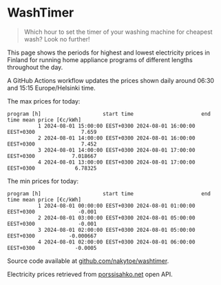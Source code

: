 
# WashTimer

> Which hour to set the timer of your washing machine for cheapest wash? Look no further!

This page shows the periods for highest and lowest electricity prices in Finland 
for running home appliance programs of different lengths throughout the day. 

A GitHub Actions workflow updates the prices shown daily around 06:30 and 15:15 Europe/Helsinki time.

The max prices for today:

	program [h]                    start time                      end time mean price [€c/kWh]
	          1 2024-08-01 15:00:00 EEST+0300 2024-08-01 16:00:00 EEST+0300               7.659
	          2 2024-08-01 14:00:00 EEST+0300 2024-08-01 16:00:00 EEST+0300               7.452
	          3 2024-08-01 14:00:00 EEST+0300 2024-08-01 17:00:00 EEST+0300            7.018667
	          4 2024-08-01 13:00:00 EEST+0300 2024-08-01 17:00:00 EEST+0300             6.78325

The min prices for today:

	program [h]                    start time                      end time mean price [€c/kWh]
	          1 2024-08-01 00:00:00 EEST+0300 2024-08-01 01:00:00 EEST+0300              -0.001
	          2 2024-08-01 03:00:00 EEST+0300 2024-08-01 05:00:00 EEST+0300              -0.001
	          3 2024-08-01 02:00:00 EEST+0300 2024-08-01 05:00:00 EEST+0300           -0.000667
	          4 2024-08-01 02:00:00 EEST+0300 2024-08-01 06:00:00 EEST+0300             -0.0005


Source code available at [github.com/nakytoe/washtimer](https://github.com/nakytoe/washtimer).

Electricity prices retrieved from [porssisahko.net](https://porssisahko.net/api) open API.
